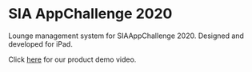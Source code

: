 # SIA AppChallenge 2020

Lounge management system for SIAAppChallenge 2020. Designed and developed for iPad.

Click [here](https://drive.google.com/file/d/1O_UZHl4TqMHfQ12y-7ZRhV42QvElkb8f/view?usp=sharing) for our product demo video.
